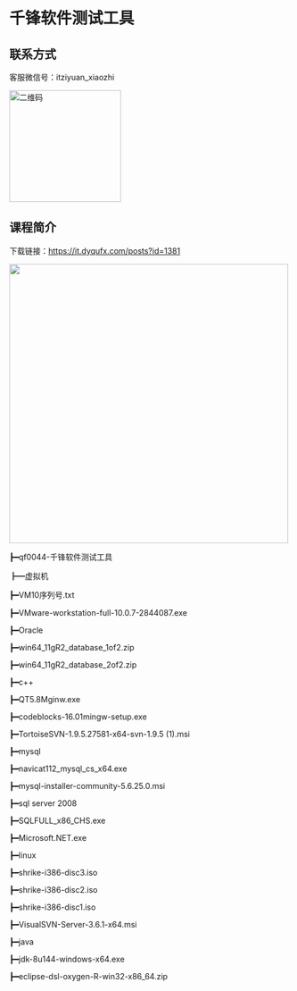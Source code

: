 # 千锋软件测试工具

## 联系方式

客服微信号：itziyuan_xiaozhi

<img src="https://ziyuanyun.oss-cn-guangzhou.aliyuncs.com/common/20240614073449/666b82192834a.jpg" width="200" height="200" alt="二维码">

## 课程简介

下载链接：https://it.dyqufx.com/posts?id=1381

<img src="https://ziyuanyun.oss-cn-guangzhou.aliyuncs.com/yun/20240515153922/664466aa3cf33.jpg" width="500" alt="">

  ┣━qf0044-千锋软件测试工具

 ┣━虚拟机

 ┣━VM10序列号.txt

 ┣━VMware-workstation-full-10.0.7-2844087.exe

 ┣━Oracle

 ┣━win64_11gR2_database_1of2.zip

 ┣━win64_11gR2_database_2of2.zip

 ┣━c++

 ┣━QT5.8Mginw.exe

 ┣━codeblocks-16.01mingw-setup.exe

 ┣━TortoiseSVN-1.9.5.27581-x64-svn-1.9.5 (1).msi

 ┣━mysql

 ┣━navicat112_mysql_cs_x64.exe

 ┣━mysql-installer-community-5.6.25.0.msi

 ┣━sql server 2008

 ┣━SQLFULL_x86_CHS.exe

 ┣━Microsoft.NET.exe

 ┣━linux

 ┣━shrike-i386-disc3.iso

 ┣━shrike-i386-disc2.iso

 ┣━shrike-i386-disc1.iso

 ┣━VisualSVN-Server-3.6.1-x64.msi

 ┣━java

 ┣━jdk-8u144-windows-x64.exe

 ┣━eclipse-dsl-oxygen-R-win32-x86_64.zip

  